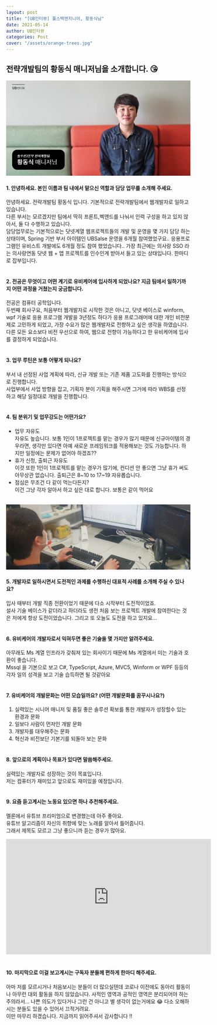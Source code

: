 ```yaml
---
layout: post
title: "[UB인터뷰] 풀스택엔지니어, 황동식님"
date: 2021-05-14
author: UB인터뷰
categories: Post
cover: "/assets/orange-trees.jpg"
---
```



## 전략개발팀의 황동식 매니저님을 소개합니다. 😘
![](/assets/posting/20210514/5.png)


#### 1. 안녕하세요. 본인 이름과 팀 내에서 맡으신 역할과 담당 업무를 소개해 주세요.
안녕하세요. 전략개발팀 황동식 입니다. 기본적으로 전략개발팀에서 웹개발자로 일하고 있습니다.<br>
다른 부서는 모르겠지만 팀에서 딱히 프론트,벡앤드를 나눠서 인력 구성을 하고 있지 않아서, 둘 다 수행하고 있습니다.<br>
담당업무로는
기본적으로는 닷넷계열 웹프로젝트들의 개발 및 운영을 몇 가지 담당 하는 상태이며, Spring 기반 부서 아이템인 UBSalse 운영을 6개월 참여했었구요.. 
응용프로그램인 유비스트 개발에도 6개월 정도 참여 했었습니다..
가장 최근에는 의사랑 SSO 라는 의사랑연동 닷넷 웹 + 앱 프로젝트를 인수인계 받아서 들고 있는 상태입니다.
한마디로 잡부입니다.
<br><br>

#### 2. 전공은 무엇이고 어떤 계기로 유비케어에 입사하게 되었나요? 지금 팀에서 일하기까지 어떤 과정을 거쳤는지 궁금합니다.
전공은 컴퓨터 공학입니다. <br>
두번째 회사구요, 처음부터 웹개발자로 시작한 것은 아니고, 닷넷 베이스로 winform, wpf 기술로 응용 프로그램 개발을 3년정도 하다가 응용 프로그래머에 대한 개인 비전문제로 고민하게 되었고, 가장 수요가 많은 웹개발자로 전향하고 싶은 생각을 하였습니다. 
<br>다른 모든 요소보다 비전 우선으로 하여, 웹으로 전향이 가능하다고 한 유비케어에 입사를 결정하게 되었습니다.
<br><br>

#### 3. 업무 루틴은 보통 어떻게 되나요?
부서 내 선정된 사업 계획에 따라, 신규 개발 또는 기존 제품 고도화를 진행하는 방식으로 진행합니다.<br>
사업부에서 사업 방향을 잡고, 기획자 분이 기획을 해주시면 그거에 따라 WBS를 선정하고 해당 일정대로 개발을 진행합니다.
<br><br>

#### 4. 팀 분위기 및 업무강도는 어떤가요?
- 업무 자유도<br>
자유도 높습니다. 보통 1인이 1프로젝트를 맡는 경우가 많기 때문에 신규아이템의 경우라면, 생각만 있다면 아예 새로운 프레임워크를 적용해보는 것도 가능합니다. 하지만 일정에는 문제가 없어야 하겠죠??
- 휴가 신청, 출퇴근 자유도<br>
이것 또한 1인이 1프로젝트를 맡는 경우가 많기에, 컨디션 안 좋으면 그냥 휴가 써도 아무상관 없습니다.
출퇴근은 8~10 to 17~19 자유롭습니다.
- 점심은 무조건 다 같이 먹는다든지?<br>
이건 그냥 각자 알아서 하고 싶은 대로 합니다. 보통은 같이 먹어요
<br><br>

![](/assets/posting/20210514/6.png)

#### 5. 개발자로 일하시면서 도전적인 과제를 수행하신 대표적 사례를 소개해 주실 수 있나요?
입사 때부터 개발 직종 전환이었기 때문에 다소 시작부터 도전적이었죠.<br>
설사 기술 베이스가 같더라고 하더라도 생전 처음 보는 프로젝트 개발에 참여한다는 것은 저에게 항상 도전이었습니다.
그리고 또 오늘도 도전을 하고 있지요...
<br><br>

#### 6. 유비케어의 개발자로서 익혀두면 좋은 기술을 몇 가지만 알려주세요.
아무래도 Ms 계열 인프라가 갖춰져 있는 회사이기 때문에 Ms 계열에서 미는 기술과 호환이 좋습니다.<br>
Mssql 을 기본으로 보고 C#, TypeScript, Azure, MVC5, Winform or WPF 등등의 각자 일의 성격을 보고 기술 습득하면 될 것같아요
<br><br>

#### 7. 유비케어의 개발문화는 어떤 모습일까요? (어떤 개발문화를 꿈꾸시나요?)
1. 실력있는 시니어 매니저 및 품질 좋은 솔루션 확보를 통한 개발자가 성장할수 있는 환경과 문화
2. 일보다 사람이 먼저인 개발 문화
3. 개발자를 대우해주는 문화
4. 혁신과 비전보단 기본기를 되돌아 보는 문화
<br><br>

#### 8. 앞으로의 계획이나 목표가 있다면 말씀해주세요.
실력있는 개발자로 성장하는 것이 목표입니다.<br>
저는 컴퓨터가 재미있고 앞으로도 재미있을 예정입니다.
<br><br>

#### 9. 요즘 듣고계시는 노동요 있으면 하나 추천해주세요.
멜론에서 유튜브 프리미엄으로 변경했는데 아주 좋아요.<br>
유튜브 알고리즘이 자신의 취향에 맞는 노래를 알아서 틀어줍니다.<br>
그래서 제목도 모르고 그냥 좋으니까 듣는 경우가 많아요.

<iframe width="560" height="315" src="https://www.youtube.com/embed/pN36slk_R24" title="YouTube video player" frameborder="0" allow="accelerometer; autoplay; clipboard-write; encrypted-media; gyroscope; picture-in-picture" allowfullscreen></iframe>
<br><br>

#### 10. 마지막으로 이걸 보고계시는 구독자 분들께 편하게 한마디 해주세요.
아마 저를 모르시거나 처음보시는 분들이 더 많으실텐데
코로나 이전에도 동아리 활동이나 아무런 대외 활동을 하지 않았습니다.
사적인 영역과 공적인 영역은 분리되어야 하는 주의라서... 나쁜 의도가 있다거나 그런 건 아니고 별 생각이 없는거에요 😂
다소 오해하시는 분들도 있을 수 있어서 끄적거려요.<br>
이만 마무리 하겠습니다. 지금까지 읽어주셔서 감사합니다 !!